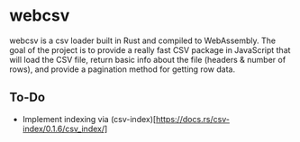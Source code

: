# webcsv
webcsv is a csv loader built in Rust and compiled to WebAssembly. The goal of the project is to provide a really fast CSV package in JavaScript that will load the CSV file, return basic info about the file (headers & number of rows), and provide a pagination method for getting row data. 

## To-Do
- Implement indexing via (csv-index)[https://docs.rs/csv-index/0.1.6/csv_index/]
